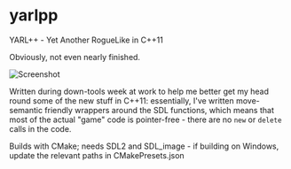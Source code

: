 # yarlpp
YARL++ - Yet Another RogueLike in C++11

Obviously, not even nearly finished.

![Screenshot](https://raw.githubusercontent.com/cawhitworth/yarlpp/master/images/screenshot.png)

Written during down-tools week at work to help me better get my head round some
of the new stuff in C++11: essentially, I've written move-semantic friendly
wrappers around the SDL functions, which means that most of the actual "game"
code is pointer-free - there are no `new` or `delete` calls in the code.

Builds with CMake; needs SDL2 and SDL_image - if building on Windows, update the relevant paths in CMakePresets.json